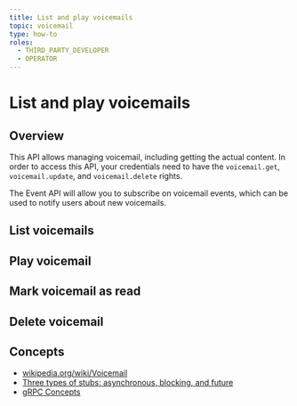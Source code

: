 ```yaml
---
title: List and play voicemails
topic: voicemail
type: how-to
roles:
  - THIRD_PARTY_DEVELOPER
  - OPERATOR
---
```


# List and play voicemails

## Overview
This API allows managing voicemail, including getting the actual content. In order to access this API,
your credentials need to have the `voicemail.get`, `voicemail.update`, and `voicemail.delete` rights.

The Event API will allow you to subscribe on voicemail events, which can be used to notify users about new voicemails.

<DemoConfigurer />

## List voicemails
<CodeSnippet
  grpcurlOperator="https://github.com/working-group-two/docs.wgtwo.com/blob/master/examples/grpcurl/operator/voicemail/list-voicemail.sh"
  grpcurlThirdpartydev="https://github.com/working-group-two/docs.wgtwo.com/blob/master/examples/grpcurl/thirdpartydev/voicemail/list-voicemail.sh"
  :kotlinDeps="['event-grpc', 'utils-grpc']"
  kotlinOperator="https://github.com/working-group-two/docs.wgtwo.com/blob/master/examples/kotlin/operator/voicemail/src/main/kotlin/com/wgtwo/examples/operator/voicemail/ListVoicemail.kt"
  kotlinThirdpartydev="https://github.com/working-group-two/docs.wgtwo.com/blob/master/examples/kotlin/thirdpartydev/voicemail/src/main/kotlin/com/wgtwo/examples/thirdpartydev/voicemail/ListVoicemail.kt"
  />

## Play voicemail
<CodeSnippet
  grpcurlOperator="https://github.com/working-group-two/docs.wgtwo.com/blob/master/examples/grpcurl/operator/voicemail/play-voicemail.sh"
  grpcurlThirdpartydev="https://github.com/working-group-two/docs.wgtwo.com/blob/master/examples/grpcurl/thirdpartydev/voicemail/play-voicemail.sh"
  :kotlinDeps="['event-grpc', 'utils-grpc']"
  kotlinOperator="https://github.com/working-group-two/docs.wgtwo.com/blob/master/examples/kotlin/operator/voicemail/src/main/kotlin/com/wgtwo/examples/operator/voicemail/PlayVoicemail.kt"
  kotlinThirdpartydev="https://github.com/working-group-two/docs.wgtwo.com/blob/master/examples/kotlin/thirdpartydev/voicemail/src/main/kotlin/com/wgtwo/examples/thirdpartydev/voicemail/PlayVoicemail.kt"
  />


## Mark voicemail as read
<CodeSnippet
  grpcurlOperator="https://github.com/working-group-two/docs.wgtwo.com/blob/master/examples/grpcurl/operator/voicemail/mark-voicemail-as-read.sh"
  grpcurlThirdpartydev="https://github.com/working-group-two/docs.wgtwo.com/blob/master/examples/grpcurl/thirdpartydev/voicemail/mark-voicemail-as-read.sh"
  :kotlinDeps="['event-grpc', 'utils-grpc']"
  kotlinOperator="https://github.com/working-group-two/docs.wgtwo.com/blob/master/examples/kotlin/operator/voicemail/src/main/kotlin/com/wgtwo/examples/operator/voicemail/MarkVoicemailAsRead.kt"
  kotlinThirdpartydev="https://github.com/working-group-two/docs.wgtwo.com/blob/master/examples/kotlin/thirdpartydev/voicemail/src/main/kotlin/com/wgtwo/examples/thirdpartydev/voicemail/MarkVoicemailAsRead.kt"
  />

## Delete voicemail
<CodeSnippet
  grpcurlOperator="https://github.com/working-group-two/docs.wgtwo.com/blob/master/examples/grpcurl/operator/voicemail/delete-voicemail.sh"
  grpcurlThirdpartydev="https://github.com/working-group-two/docs.wgtwo.com/blob/master/examples/grpcurl/thirdpartydev/voicemail/delete-voicemail.sh"
  :kotlinDeps="['event-grpc', 'utils-grpc']"
  kotlinOperator="https://github.com/working-group-two/docs.wgtwo.com/blob/master/examples/kotlin/operator/voicemail/src/main/kotlin/com/wgtwo/examples/operator/voicemail/DeleteVoicemail.kt"
  kotlinThirdpartydev="https://github.com/working-group-two/docs.wgtwo.com/blob/master/examples/kotlin/thirdpartydev/voicemail/src/main/kotlin/com/wgtwo/examples/thirdpartydev/voicemail/DeleteVoicemail.kt"
  />

## Concepts
* [wikipedia.org/wiki/Voicemail](https://en.wikipedia.org/wiki/Voicemail)
* [Three types of stubs: asynchronous, blocking, and future](https://grpc.io/docs/reference/java/generated-code/)
* [gRPC Concepts](https://grpc.io/docs/guides/concepts/)
